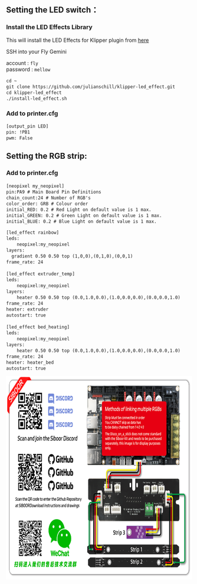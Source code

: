 ## Setting the LED switch：

### Install the LED Effects Library
This will install the LED Effects for Klipper plugin from [here](https://github.com/julianschill/klipper-led_effect)

SSH into your Fly Gemini

account : ```fly```  
password : ```mellow```  


```shell
cd ~
git clone https://github.com/julianschill/klipper-led_effect.git
cd klipper-led_effect
./install-led_effect.sh
```


### Add to printer.cfg  
```
[output_pin LED]
pin: !PB1
pwm: False
```

## Setting the RGB strip:
### Add to printer.cfg 
```
[neopixel my_neopixel]  
pin:PA9 # Main Board Pin Definitions  
chain_count:24 # Number of RGB's   
color_order: GRB # Colour order  
initial_RED: 0.2 # Red Light on default value is 1 max.  
initial_GREEN: 0.2 # Green Light on default value is 1 max.  
initial_BLUE: 0.2 # Blue Light on default value is 1 max.  
  ```
```
[led_effect rainbow]   
leds:    
    neopixel:my_neopixel  
layers:  
  gradient 0.50 0.50 top (1,0,0),(0,1,0),(0,0,1) 
frame_rate: 24  
  
[led_effect extruder_temp]  
leds:  
    neopixel:my_neopixel  
layers:  
    heater 0.50 0.50 top (0.0,1.0,0.0),(1.0,0.0,0.0),(0.0,0.0,1.0)  
frame_rate: 24  
heater: extruder  
autostart: true  
  
[led_effect bed_heating]  
leds:  
    neopixel:my_neopixel  
layers:  
    heater 0.50 0.50 top (0.0,1.0,0.0),(1.0,0.0,0.0),(0.0,0.0,1.0)  
frame_rate: 24  
heater: heater_bed  
autostart: true  
  ```

<img src="https://github.com/Lzhikai/SIBOOR-Voron-0.2-AUG/blob/main/0.2-LED-Wiring/Umbilical_RGB-connection.jpg" width="800" height="550">
